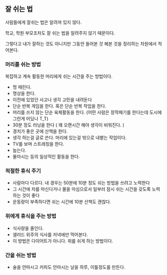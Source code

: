## 잘 쉬는 법 

사람들에게 잘쉬는 법은 알려져 있지 않다.

학교, 학원 부모조차도 잘 쉬는 법을 알려주지 않기 때문이다.

그렇다고 내가 잘하는 것도 아니지만 그동안 들어본 것 해본 것을 정리하는 차원에서 적어본다.

### 머리를 쉬는 방법

복잡하고 계속 활동한 머리에게 쉬는 시간을 주는 방법이다.

* 멍 때린다. 
* 명상을 한다.
* 이전에 있었던 사고나 생각 고민을 내려둔다
* 단순 반복 게임을 한다. 혹은 단순 반복 작업을 한다.
* 머리를 쓰지 않는 단순 육체활동을 한다. (어떤 사람은 장작패기를 한다는데 도시에 그런게 어딨나 T_T)
* 30분 정도 러닝을 한다 ( 꽤 오랜시간 해야 생각이 비워진다. )
* 경치가 좋은 곳에 산책을 한다.
* 생각 하는걸 글로 쓴다. 머리에 있는걸 밖으로 내뱉는 작업이다.
* TV를 보며 스트레칭을 한다.
* 눕는다.
* 물마시는 등의 일상적인 활동을 한다.

### 적절한 휴식 주기

* 사람마다 다르다. 내 경우는 50분에 10분 정도 쉬는 방법을 쓰려고 노력한다
* 그 시간에 차를 마신다거나 물을 마심으로서 일부러 잠시 쉬는 시간을 갖도록 노력하는 것이 좋다
* 운동량이 부족하다면 쉬는 시간에 10분 산책도 괜찮다.

### 위에게 휴식을 주는 방법

* 식사량을 줄인다. 
* 샐러드 위주의 식사를 저녁에만 먹어본다.
* 이 방법은 다이어트가 아니다. 위를 쉬게 하는 방법이다.

### 간을 쉬는 방법

* 술을 안마시고 커피도 안마시는 날을 하루, 이틀정도를 만든다.

